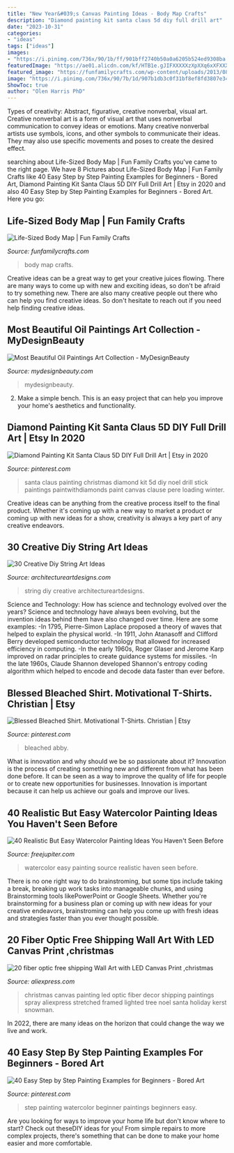 ```yaml
---
title: "New Year&#039;s Canvas Painting Ideas - Body Map Crafts"
description: "Diamond painting kit santa claus 5d diy full drill art"
date: "2023-10-31"
categories:
- "ideas"
tags: ["ideas"]
images:
- "https://i.pinimg.com/736x/90/1b/ff/901bff2740b50a0a6205b524ed9308ba.jpg"
featuredImage: "https://ae01.alicdn.com/kf/HTB1e.gJIFXXXXXzXpXXq6xXFXXXd/20-fiber-optic-free-shipping-Wall-Art-with-LED-Canvas-Print-christmas-painting-for-home-decor.jpg"
featured_image: "https://funfamilycrafts.com/wp-content/uploads/2013/08/IMG_2149.jpg"
image: "https://i.pinimg.com/736x/90/7b/1d/907b1db3c0f31bf8ef8fd3807e340acb.jpg"
ShowToc: true
author: "Olen Harris PhD"
---
```



Types of creativity: Abstract, figurative, creative nonverbal, visual art.
Creative nonverbal art is a form of visual art that uses nonverbal communication to convey ideas or emotions. Many creative nonverbal artists use symbols, icons, and other symbols to communicate their ideas. They may also use specific movements and poses to create the desired effect.

	

		
searching about Life-Sized Body Map | Fun Family Crafts you've came to the right page. We have 8 Pictures about Life-Sized Body Map | Fun Family Crafts like 40 Easy Step by Step Painting Examples for Beginners - Bored Art, Diamond Painting Kit Santa Claus 5D DIY Full Drill Art | Etsy in 2020 and also 40 Easy Step by Step Painting Examples for Beginners - Bored Art. Here you go:
		
    
## Life-Sized Body Map | Fun Family Crafts

<img loading=lazy src="https://funfamilycrafts.com/wp-content/uploads/2013/08/IMG_2149.jpg" onerror="this.onerror=null;this.src='https://tse2.mm.bing.net/th?id=OIP.gTmHu1WGy-Ftx72yM1BPcQHaLG&amp;pid=15.1';" alt="Life-Sized Body Map | Fun Family Crafts">

_Source: funfamilycrafts.com_

>body map crafts. 

	

Creative ideas can be a great way to get your creative juices flowing. There are many ways to come up with new and exciting ideas, so don't be afraid to try something new. There are also many creative people out there who can help you find creative ideas. So don't hesitate to reach out if you need help finding creative ideas.

    
## Most Beautiful Oil Paintings Art Collection - MyDesignBeauty

<img loading=lazy src="https://www.mydesignbeauty.com/wp-content/uploads/2016/10/beautiful-oil-paintings-art-collection-by-mydesignbeauty-4.jpg" onerror="this.onerror=null;this.src='https://tse1.mm.bing.net/th?id=OIP.M3C-PjZX8ilyk_C77vTUEgHaFN&amp;pid=15.1';" alt="Most Beautiful Oil Paintings Art Collection - MyDesignBeauty">

_Source: mydesignbeauty.com_

>mydesignbeauty. 

	

2. Make a simple bench. This is an easy project that can help you improve your home's aesthetics and functionality. 

    
## Diamond Painting Kit Santa Claus 5D DIY Full Drill Art | Etsy In 2020

<img loading=lazy src="https://i.pinimg.com/736x/90/1b/ff/901bff2740b50a0a6205b524ed9308ba.jpg" onerror="this.onerror=null;this.src='https://tse4.mm.bing.net/th?id=OIP.7x1mCXOc1VXgWrMmirvAqQHaKU&amp;pid=15.1';" alt="Diamond Painting Kit Santa Claus 5D DIY Full Drill Art | Etsy in 2020">

_Source: pinterest.com_

>santa claus painting christmas diamond kit 5d diy noel drill stick paintings paintwithdiamonds paint canvas clause pere loading winter. 

	

Creative ideas can be anything from the creative process itself to the final product. Whether it's coming up with a new way to market a product or coming up with new ideas for a show, creativity is always a key part of any creative endeavors.

    
## 30 Creative Diy String Art Ideas

<img loading=lazy src="https://www.architectureartdesigns.com/wp-content/uploads/2013/08/2815-630x840.jpg" onerror="this.onerror=null;this.src='https://tse2.mm.bing.net/th?id=OIP.D6jq2hTnEzHbdwBNwMJxrQHaJ4&amp;pid=15.1';" alt="30 Creative Diy String Art Ideas">

_Source: architectureartdesigns.com_

>string diy creative architectureartdesigns. 

	

Science and Technology: How has science and technology evolved over the years?
Science and technology have always been evolving, but the invention ideas behind them have also changed over time. Here are some examples: 
-In 1795, Pierre-Simon Laplace proposed a theory of waves that helped to explain the physical world. 
-In 1911, John Atanasoff and Clifford Berry developed semiconductor technology that allowed for increased efficiency in computing. 
-In the early 1960s, Roger Glaser and Jerome Karp improved on radar principles to create guidance systems for missiles.
-In the late 1960s, Claude Shannon developed Shannon's entropy coding algorithm which helped to encode and decode data faster than ever before.

    
## Blessed Bleached Shirt. Motivational T-Shirts. Christian | Etsy

<img loading=lazy src="https://i.pinimg.com/736x/d6/d3/9e/d6d39e314afdfdaea6002f614c17e186.jpg" onerror="this.onerror=null;this.src='https://tse1.mm.bing.net/th?id=OIP.qVMXCjl2uh-mZnrYNoG8UAHaJ4&amp;pid=15.1';" alt="Blessed Bleached Shirt. Motivational T-Shirts. Christian | Etsy">

_Source: pinterest.com_

>bleached abby. 

	

What is innovation and why should we be so passionate about it?
Innovation is the process of creating something new and different from what has been done before. It can be seen as a way to improve the quality of life for people or to create new opportunities for businesses. Innovation is important because it can help us achieve our goals and improve our lives.

    
## 40 Realistic But Easy Watercolor Painting Ideas You Haven&#039;t Seen Before

<img loading=lazy src="http://www.freejupiter.com/wp-content/uploads/2018/07/Easy-Watercolor-Painting-Ideas-9-1.jpg" onerror="this.onerror=null;this.src='https://tse4.mm.bing.net/th?id=OIP.Fveja7m2lABlale9v2i8-gHaKW&amp;pid=15.1';" alt="40 Realistic But Easy Watercolor Painting Ideas You Haven&#039;t Seen Before">

_Source: freejupiter.com_

>watercolor easy painting source realistic haven seen before. 

	

There is no one right way to do brainstroming, but some tips include taking a break, breaking up work tasks into manageable chunks, and using Brainstorming tools likePowerPoint or Google Sheets. Whether you're brainstorming for a business plan or coming up with new ideas for your creative endeavors, brainstroming can help you come up with fresh ideas and strategies faster than you ever thought possible.

    
## 20 Fiber Optic Free Shipping Wall Art With LED Canvas Print ,christmas

<img loading=lazy src="https://ae01.alicdn.com/kf/HTB1e.gJIFXXXXXzXpXXq6xXFXXXd/20-fiber-optic-free-shipping-Wall-Art-with-LED-Canvas-Print-christmas-painting-for-home-decor.jpg" onerror="this.onerror=null;this.src='https://tse2.mm.bing.net/th?id=OIP.mb6CHDovK6kdeoir4FyoVwHaLH&amp;pid=15.1';" alt="20 fiber optic free shipping Wall Art with LED Canvas Print ,christmas">

_Source: aliexpress.com_

>christmas canvas painting led optic fiber decor shipping paintings spray aliexpress stretched framed lighted tree noel santa holiday kerst snowman. 

	

In 2022, there are many ideas on the horizon that could change the way we live and work.

    
## 40 Easy Step By Step Painting Examples For Beginners - Bored Art

<img loading=lazy src="https://i.pinimg.com/736x/90/7b/1d/907b1db3c0f31bf8ef8fd3807e340acb.jpg" onerror="this.onerror=null;this.src='https://tse1.mm.bing.net/th?id=OIP.j2V2kkb6LO5MiTqAbdfYBQAAAA&amp;pid=15.1';" alt="40 Easy Step by Step Painting Examples for Beginners - Bored Art">

_Source: pinterest.com_

>step painting watercolor beginner paintings beginners easy. 

	

Are you looking for ways to improve your home life but don't know where to start? Check out theseDIY ideas for you! From simple repairs to more complex projects, there's something that can be done to make your home easier and more comfortable.

